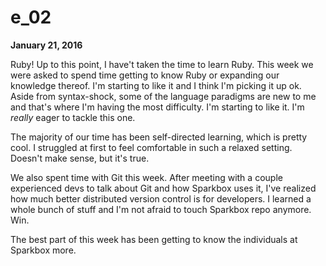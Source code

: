 # e_02

**January 21, 2016**

Ruby! Up to this point, I have't taken the time to learn Ruby. This week we were asked to spend time getting to know Ruby or expanding our knowledge thereof. I'm starting to like it and I think I'm picking it up ok. Aside from syntax-shock, some of the language paradigms are new to me and that's where I'm having the most difficulty. I'm starting to like it. I'm *really* eager to tackle this one.

The majority of our time has been self-directed learning, which is pretty cool. I struggled at first to feel comfortable in such a relaxed setting. Doesn't make sense, but it's true.

We also spent time with Git this week. After meeting with a couple experienced devs to talk about Git and how Sparkbox uses it, I've realized how much better distributed version control is for developers. I learned a whole bunch of stuff and I'm not afraid to touch Sparkbox repo anymore. Win.

The best part of this week has been getting to know the individuals at Sparkbox more.